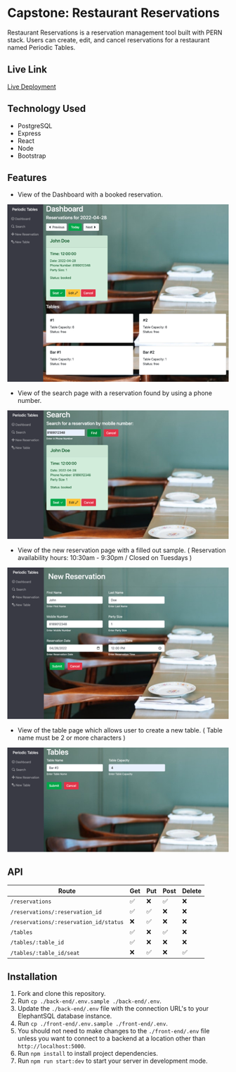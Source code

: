 # Capstone: Restaurant Reservations

Restaurant Reservations is a reservation management tool built with PERN stack. Users can create, edit, and cancel reservations for a restaurant named Periodic Tables.


## Live Link

[Live Deployment](https://fc-rr-frontend.herokuapp.com/)


## Technology Used

- PostgreSQL
- Express
- React
- Node
- Bootstrap


## Features

- View of the Dashboard with a booked reservation.

![dashboard](./front-end/src/images/dashboard.png)

- View of the search page with a reservation found by using a phone number.

![search](./front-end/src/images/search.png)

- View of the new reservation page with a filled out sample. ( Reservation availability hours: 10:30am - 9:30pm / Closed on Tuesdays )

![newReservation](./front-end/src/images/newReservation.png)

- View of the table page which allows user to create a new table. ( Table name must be 2 or more characters )

![newTable](./front-end/src/images/newTable.png)


## API

| Route       | Get         | Put        | Post         | Delete       |      
| ----------- | ----------- | ---------- | ------------ | ------------ |
| ```/reservations```      | ✅      |❌      | ✅    |       ❌       |
| ```/reservations/:reservation_id```   | ✅        | ✅       | ❌         | ❌         |
| ```/reservations/:reservation_id/status```      | ❌      |✅      | ❌    |       ❌       |
| ```/tables```   | ✅        | ❌       | ✅         | ❌         |
| ```/tables/:table_id```   | ✅        | ❌       | ❌         | ❌         |
| ```/tables/:table_id/seat```   | ❌        | ✅       | ❌         | ✅         |


## Installation

1. Fork and clone this repository.
1. Run `cp ./back-end/.env.sample ./back-end/.env`.
1. Update the `./back-end/.env` file with the connection URL's to your ElephantSQL database instance.
1. Run `cp ./front-end/.env.sample ./front-end/.env`.
1. You should not need to make changes to the `./front-end/.env` file unless you want to connect to a backend at a location other than `http://localhost:5000`.
1. Run `npm install` to install project dependencies.
1. Run `npm run start:dev` to start your server in development mode.
